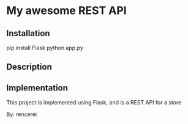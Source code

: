 # My awesome REST API

## Installation

pip install Flask
python app.py

## Description

## Implementation

This project is implemented using Flask, and is a REST API for a store

By: rencerei
